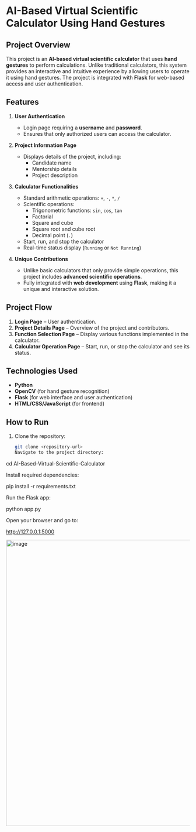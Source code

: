 # AI-Based Virtual Scientific Calculator Using Hand Gestures

## Project Overview
This project is an **AI-based virtual scientific calculator** that uses **hand gestures** to perform calculations. Unlike traditional calculators, this system provides an interactive and intuitive experience by allowing users to operate it using hand gestures. The project is integrated with **Flask** for web-based access and user authentication.

## Features

1. **User Authentication**  
   - Login page requiring a **username** and **password**.
   - Ensures that only authorized users can access the calculator.

2. **Project Information Page**  
   - Displays details of the project, including:
     - Candidate name
     - Mentorship details
     - Project description

3. **Calculator Functionalities**  
   - Standard arithmetic operations: `+`, `-`, `*`, `/`
   - Scientific operations:
     - Trigonometric functions: `sin`, `cos`, `tan`
     - Factorial
     - Square and cube
     - Square root and cube root
     - Decimal point (`.`)
   - Start, run, and stop the calculator
   - Real-time status display (`Running` or `Not Running`)

4. **Unique Contributions**  
   - Unlike basic calculators that only provide simple operations, this project includes **advanced scientific operations**.
   - Fully integrated with **web development** using **Flask**, making it a unique and interactive solution.

## Project Flow

1. **Login Page** – User authentication.
2. **Project Details Page** – Overview of the project and contributors.
3. **Function Selection Page** – Display various functions implemented in the calculator.
4. **Calculator Operation Page** – Start, run, or stop the calculator and see its status.

## Technologies Used

- **Python**
- **OpenCV** (for hand gesture recognition)
- **Flask** (for web interface and user authentication)
- **HTML/CSS/JavaScript** (for frontend)

## How to Run

1. Clone the repository:
   ```bash
   git clone <repository-url>
   Navigate to the project directory:

cd AI-Based-Virtual-Scientific-Calculator


Install required dependencies:

pip install -r requirements.txt


Run the Flask app:

python app.py


Open your browser and go to:

http://127.0.0.1:5000



<img width="1371" height="782" alt="image" src="https://github.com/user-attachments/assets/4b60480f-f8e4-4165-8677-25e3b9c7b877" />

